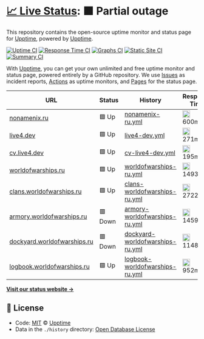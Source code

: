 # [📈 Live Status](https://uptime.live4.dev): <!--live status--> **🟧 Partial outage**

This repository contains the open-source uptime monitor and status page for [Upptime](https://upptime.js.org), powered by [Upptime](https://github.com/upptime/upptime).

[![Uptime CI](https://github.com/koj-co/upptime/workflows/Uptime%20CI/badge.svg)](https://github.com/koj-co/upptime/actions?query=workflow%3A%22Uptime+CI%22)
[![Response Time CI](https://github.com/koj-co/upptime/workflows/Response%20Time%20CI/badge.svg)](https://github.com/koj-co/upptime/actions?query=workflow%3A%22Response+Time+CI%22)
[![Graphs CI](https://github.com/koj-co/upptime/workflows/Graphs%20CI/badge.svg)](https://github.com/koj-co/upptime/actions?query=workflow%3A%22Graphs+CI%22)
[![Static Site CI](https://github.com/koj-co/upptime/workflows/Static%20Site%20CI/badge.svg)](https://github.com/koj-co/upptime/actions?query=workflow%3A%22Static+Site+CI%22)
[![Summary CI](https://github.com/koj-co/upptime/workflows/Summary%20CI/badge.svg)](https://github.com/koj-co/upptime/actions?query=workflow%3A%22Summary+CI%22)

With [Upptime](https://upptime.js.org), you can get your own unlimited and free uptime monitor and status page, powered entirely by a GitHub repository. We use [Issues](https://github.com/upptime/upptime/issues) as incident reports, [Actions](https://github.com/upptime/upptime/actions) as uptime monitors, and [Pages](https://uptime.live4.dev) for the status page.

<!--start: status pages-->
<!-- This summary is generated by Upptime (https://github.com/upptime/upptime) -->
<!-- Do not edit this manually, your changes will be overwritten -->

| URL                                                                | Status  | History                                                                                                                      | Response Time                                                                                     | Uptime                                                                                                                                                                                                                                       |
| ------------------------------------------------------------------ | ------- | ---------------------------------------------------------------------------------------------------------------------------- | ------------------------------------------------------------------------------------------------- | -------------------------------------------------------------------------------------------------------------------------------------------------------------------------------------------------------------------------------------------- |
| [nonamenix.ru](https://nonamenix.ru)                               | 🟩 Up   | [nonamenix-ru.yml](https://github.com/live4dev/uptime/commits/master/history/nonamenix-ru.yml)                               | <img alt="Response time graph" src="./graphs/nonamenix-ru.png" height="20"> 600ms                 | [![Uptime 100.00%](https://img.shields.io/endpoint?url=https%3A%2F%2Fraw.githubusercontent.com%2Flive4dev%2Fuptime%2Fmaster%2Fapi%2Fnonamenix-ru%2Fuptime.json)](https://uptime.live4.dev/history/nonamenix-ru)                              |
| [live4.dev](https://live4.dev)                                     | 🟩 Up   | [live4-dev.yml](https://github.com/live4dev/uptime/commits/master/history/live4-dev.yml)                                     | <img alt="Response time graph" src="./graphs/live4-dev.png" height="20"> 271ms                    | [![Uptime 100.00%](https://img.shields.io/endpoint?url=https%3A%2F%2Fraw.githubusercontent.com%2Flive4dev%2Fuptime%2Fmaster%2Fapi%2Flive4-dev%2Fuptime.json)](https://uptime.live4.dev/history/live4-dev)                                    |
| [cv.live4.dev](https://cv.live4.dev)                               | 🟩 Up   | [cv-live4-dev.yml](https://github.com/live4dev/uptime/commits/master/history/cv-live4-dev.yml)                               | <img alt="Response time graph" src="./graphs/cv-live4-dev.png" height="20"> 195ms                 | [![Uptime 100.00%](https://img.shields.io/endpoint?url=https%3A%2F%2Fraw.githubusercontent.com%2Flive4dev%2Fuptime%2Fmaster%2Fapi%2Fcv-live4-dev%2Fuptime.json)](https://uptime.live4.dev/history/cv-live4-dev)                              |
| [worldofwarships.ru](https://worldofwarships.ru)                   | 🟩 Up   | [worldofwarships-ru.yml](https://github.com/live4dev/uptime/commits/master/history/worldofwarships-ru.yml)                   | <img alt="Response time graph" src="./graphs/worldofwarships-ru.png" height="20"> 1493ms          | [![Uptime 100.00%](https://img.shields.io/endpoint?url=https%3A%2F%2Fraw.githubusercontent.com%2Flive4dev%2Fuptime%2Fmaster%2Fapi%2Fworldofwarships-ru%2Fuptime.json)](https://uptime.live4.dev/history/worldofwarships-ru)                  |
| [clans.worldofwarships.ru](https://clans.worldofwarships.ru)       | 🟩 Up   | [clans-worldofwarships-ru.yml](https://github.com/live4dev/uptime/commits/master/history/clans-worldofwarships-ru.yml)       | <img alt="Response time graph" src="./graphs/clans-worldofwarships-ru.png" height="20"> 2722ms    | [![Uptime 100.00%](https://img.shields.io/endpoint?url=https%3A%2F%2Fraw.githubusercontent.com%2Flive4dev%2Fuptime%2Fmaster%2Fapi%2Fclans-worldofwarships-ru%2Fuptime.json)](https://uptime.live4.dev/history/clans-worldofwarships-ru)      |
| [armory.worldofwarships.ru](https://armory.worldofwarships.ru)     | 🟥 Down | [armory-worldofwarships-ru.yml](https://github.com/live4dev/uptime/commits/master/history/armory-worldofwarships-ru.yml)     | <img alt="Response time graph" src="./graphs/armory-worldofwarships-ru.png" height="20"> 1459ms   | [![Uptime 100.00%](https://img.shields.io/endpoint?url=https%3A%2F%2Fraw.githubusercontent.com%2Flive4dev%2Fuptime%2Fmaster%2Fapi%2Farmory-worldofwarships-ru%2Fuptime.json)](https://uptime.live4.dev/history/armory-worldofwarships-ru)    |
| [dockyard.worldofwarships.ru](https://dockyard.worldofwarships.ru) | 🟥 Down | [dockyard-worldofwarships-ru.yml](https://github.com/live4dev/uptime/commits/master/history/dockyard-worldofwarships-ru.yml) | <img alt="Response time graph" src="./graphs/dockyard-worldofwarships-ru.png" height="20"> 1148ms | [![Uptime 99.35%](https://img.shields.io/endpoint?url=https%3A%2F%2Fraw.githubusercontent.com%2Flive4dev%2Fuptime%2Fmaster%2Fapi%2Fdockyard-worldofwarships-ru%2Fuptime.json)](https://uptime.live4.dev/history/dockyard-worldofwarships-ru) |
| [logbook.worldofwarships.ru](https://logbook.worldofwarships.ru)   | 🟩 Up   | [logbook-worldofwarships-ru.yml](https://github.com/live4dev/uptime/commits/master/history/logbook-worldofwarships-ru.yml)   | <img alt="Response time graph" src="./graphs/logbook-worldofwarships-ru.png" height="20"> 952ms   | [![Uptime 100.00%](https://img.shields.io/endpoint?url=https%3A%2F%2Fraw.githubusercontent.com%2Flive4dev%2Fuptime%2Fmaster%2Fapi%2Flogbook-worldofwarships-ru%2Fuptime.json)](https://uptime.live4.dev/history/logbook-worldofwarships-ru)  |

<!--end: status pages-->

[**Visit our status website →**](https://uptime.live4.dev)

## 📄 License

- Code: [MIT](./LICENSE) © [Upptime](https://upptime.js.org)
- Data in the `./history` directory: [Open Database License](https://opendatacommons.org/licenses/odbl/1-0/)
